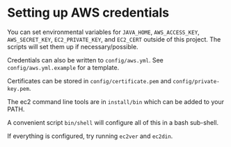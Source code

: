 # Setting up AWS credentials

You can set environmental variables for `JAVA_HOME`, `AWS_ACCESS_KEY`,
`AWS_SECRET_KEY`, `EC2_PRIVATE_KEY`, and `EC2_CERT` outside of this
project.  The scripts will set them up if necessary/possible.

Credentials can also be written to `config/aws.yml`.  See
`config/aws.yml.example` for a template.

Certificates can be stored in `config/certificate.pem` and `config/private-key.pem`.

The ec2 command line tools are in `install/bin` which can be added to
your PATH.

A convenient script `bin/shell` will configure all of this in a bash
sub-shell.

If everything is configured, try running `ec2ver` and `ec2din`.
